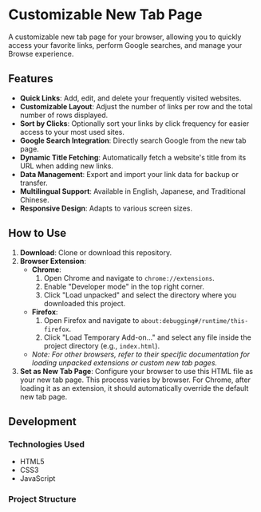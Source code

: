 # Customizable New Tab Page

A customizable new tab page for your browser, allowing you to quickly access your favorite links, perform Google searches, and manage your Browse experience.

## Features

-   **Quick Links**: Add, edit, and delete your frequently visited websites.
-   **Customizable Layout**: Adjust the number of links per row and the total number of rows displayed.
-   **Sort by Clicks**: Optionally sort your links by click frequency for easier access to your most used sites.
-   **Google Search Integration**: Directly search Google from the new tab page.
-   **Dynamic Title Fetching**: Automatically fetch a website's title from its URL when adding new links.
-   **Data Management**: Export and import your link data for backup or transfer.
-   **Multilingual Support**: Available in English, Japanese, and Traditional Chinese.
-   **Responsive Design**: Adapts to various screen sizes.

## How to Use

1.  **Download**: Clone or download this repository.
2.  **Browser Extension**:
    * **Chrome**:
        1.  Open Chrome and navigate to `chrome://extensions`.
        2.  Enable "Developer mode" in the top right corner.
        3.  Click "Load unpacked" and select the directory where you downloaded this project.
    * **Firefox**:
        1.  Open Firefox and navigate to `about:debugging#/runtime/this-firefox`.
        2.  Click "Load Temporary Add-on..." and select any file inside the project directory (e.g., `index.html`).
    * *Note: For other browsers, refer to their specific documentation for loading unpacked extensions or custom new tab pages.*
3.  **Set as New Tab Page**: Configure your browser to use this HTML file as your new tab page. This process varies by browser. For Chrome, after loading it as an extension, it should automatically override the default new tab page.

## Development

### Technologies Used

* HTML5
* CSS3
* JavaScript

### Project Structure